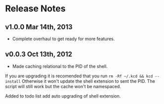 Release Notes
=============

## v1.0.0 Mar 14th, 2013
* Complete overhaul to get ready for more features.

## v0.0.3 Oct 13th, 2012
* Made caching relational to the PID of the shell.

If you are upgrading it is recomended that you run `rm -Rf ~/.kcd && kcd --install`
Otherwise it won't update the shell extension to sent the PID. The script will still work but the cache won't be namespaced.

Added to todo list add auto upgrading of shell extension.